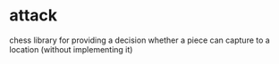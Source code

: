 # attack
chess library for providing a decision whether a piece can capture to a location (without implementing it)

